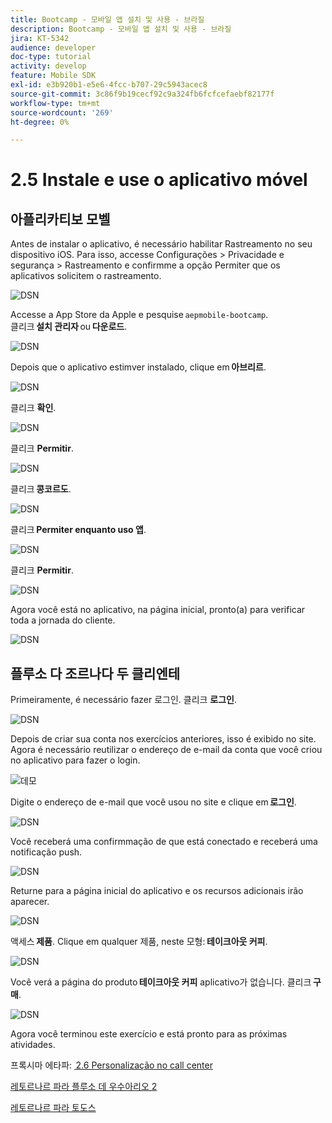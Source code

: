 ```yaml
---
title: Bootcamp - 모바일 앱 설치 및 사용 - 브라질
description: Bootcamp - 모바일 앱 설치 및 사용 - 브라질
jira: KT-5342
audience: developer
doc-type: tutorial
activity: develop
feature: Mobile SDK
exl-id: e3b920b1-e5e6-4fcc-b707-29c5943acec8
source-git-commit: 3c86f9b19cecf92c9a324fb6fcfcefaebf82177f
workflow-type: tm+mt
source-wordcount: '269'
ht-degree: 0%

---
```


# 2.5 Instale e use o aplicativo móvel


## 아플리카티보 모벨

Antes de instalar o aplicativo, é necessário habilitar Rastreamento no seu dispositivo iOS. Para isso, accesse Configurações > Privacidade e segurança > Rastreamento e confirmme a opção Permiter que os aplicativos solicitem o rastreamento.

![DSN](./../uc3/images/app4.png)

Accesse a App Store da Apple e pesquise `aepmobile-bootcamp`.\
클리크 **설치 관리자** ou **다운로드**.

![DSN](./../uc3/images/app1.png)

Depois que o aplicativo estimver instalado, clique em **아브리르**.

![DSN](./../uc3/images/app2.png)

클리크 **확인**.

![DSN](./../uc3/images/app9.png)

클리크 **Permitir**.

![DSN](./../uc3/images/app3.png)

클리크 **콩코르도**.

![DSN](./../uc3/images/app7.png)

클리크 **Permiter enquanto uso 앱**.

![DSN](./../uc3/images/app8.png)

클리크 **Permitir**.

![DSN](./../uc3/images/app5.png)

Agora você está no aplicativo, na página inicial, pronto(a) para verificar toda a jornada do cliente.

![DSN](./../uc3/images/app12.png)

## 플루소 다 조르나다 두 클리엔테

Primeiramente, é necessário fazer 로그인. 클리크 **로그인**.

![DSN](./../uc3/images/app13.png)

Depois de criar sua conta nos exercícios anteriores, isso é exibido no site. Agora é necessário reutilizar o endereço de e-mail da conta que você criou no aplicativo para fazer o login.

![데모](./../uc3/images/pv1.png)

Digite o endereço de e-mail que você usou no site e clique em **로그인**.

![DSN](./../uc3/images/app14.png)

Você receberá uma confirmmação de que está conectado e receberá uma notificação push.

![DSN](./../uc3/images/app15.png)

Returne para a página inicial do aplicativo e os recursos adicionais irão aparecer.

![DSN](./../uc3/images/app17.png)

액세스 **제품**. Clique em qualquer 제품, neste 모형: **테이크아웃 커피**.

![DSN](./images/app19.png)

Você verá a página do produto **테이크아웃 커피** aplicativo가 없습니다. 클리크 **구매**.

![DSN](./images/app20.png)

Agora você terminou este exercício e está pronto para as próximas atividades.

프록시마 에타파: [ 2.6 Personalização no call center](./ex6.md)

[레토르나르 파라 플루소 데 우수아리오 2](./uc2.md)

[레토르나르 파라 토도스](../../overview.md)
